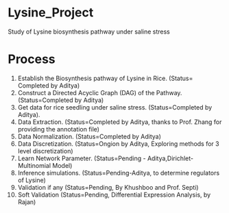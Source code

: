 # Lysine_Project
Study of Lysine biosynthesis pathway under saline stress

# Process
1. Establish the Biosynthesis pathway of Lysine in Rice. (Status= Completed by Aditya)
2. Construct a Directed Acyclic Graph (DAG) of the Pathway. (Status=Completed by Aditya)
3. Get data for rice seedling under saline stress. (Status=Completed by Aditya).
4. Data Extraction. (Status=Completed by Aditya, thanks to Prof. Zhang for providing the annotation file)
5. Data Normalization. (Status=Completed by Aditya)
6. Data Discretization. (Status=Ongion by Aditya, Exploring methods for 3 level discretization)
7. Learn Network Parameter. (Status=Pending - Aditya,Dirichlet- Multinomial Model)
8. Inference simulations. (Status=Pending-Aditya, to determine regulators of Lysine)
9. Validation if any (Status=Pending, By Khushboo and  Prof. Septi)
10. Soft Validation (Status=Pending, Differential Expression Analysis, by Rajan)
